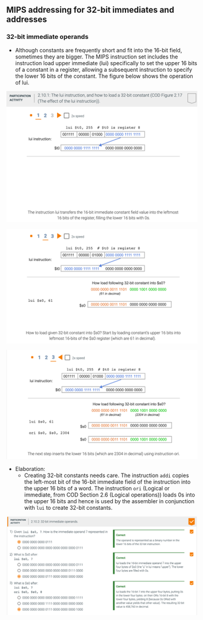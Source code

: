 ## MIPS addressing for 32-bit immediates and addresses

### 32-bit immediate operands

- Although constants are frequently short and fit into the 16-bit field, sometimes they are bigger. 
  The MIPS instruction set includes the instruction load upper immediate (lui) specifically to set 
  the upper 16 bits of a constant in a register, allowing a subsequent instruction to specify the 
  lower 16 bits of the constant. The figure below shows the operation of lui.


![](img/2020-09-21-12-46-01.png)

![](img/2020-09-21-12-48-15.png)

![](img/2020-09-21-12-50-03.png)


- Elaboration:
  - Creating 32-bit constants needs care. The instruction `addi` copies the left-most bit of the 
    16-bit immediate field of the instruction into the upper 16 bits of a word. The instruction 
    `ori` (Logical or immediate, from COD Section 2.6 (Logical operations)) loads 0s into the upper 
    16 bits and hence is used by the assembler in conjunction with `lui` to create 32-bit constants.

![](img/2020-09-21-13-04-02.png)




































